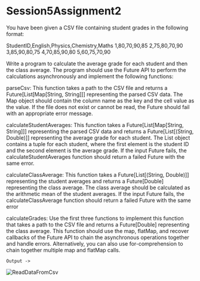# Session5Assignment2

You have been given a CSV file containing student grades in the following format:

StudentID,English,Physics,Chemistry,Maths
1,80,70,90,85
2,75,80,70,90
3,85,90,80,75
4,70,85,90,80
5,60,75,70,90

Write a program to calculate the average grade for each student and then the class average. The program should use the Future API to perform the calculations asynchronously and implement the following functions:

parseCsv: This function takes a path to the CSV file and returns a Future[List[Map[String, String]]] representing the parsed CSV data. The Map object should contain the column name as the key and the cell value as the value. If the file does not exist or cannot be read, the Future should fail with an appropriate error message.
    
calculateStudentAverages: This function takes a Future[List[Map[String, String]]] representing the parsed CSV data and returns a Future[List[(String, Double)]] representing the average grade for each student. The List object contains a tuple for each student, where the first element is the student ID and the second element is the average grade. If the input Future fails, the calculateStudentAverages function should return a failed Future with the same error.

calculateClassAverage: This function takes a Future[List[(String, Double)]] representing the student averages and returns a Future[Double] representing the class average. The class average should be calculated as the arithmetic mean of the student averages. If the input Future fails, the calculateClassAverage function should return a failed Future with the same error

calculateGrades: Use the first three functions to implement this function that takes a path to the CSV file and returns a Future[Double] representing the class average. This function should use the map, flatMap, and recover callbacks of the Future API to chain the asynchronous operations together and handle errors. Alternatively, you can also use for-comprehension to chain together multiple map and flatMap calls.
    
    
    Output ->
![ReadDataFromCsv](https://user-images.githubusercontent.com/124980051/231395579-f65ab572-6e3a-46db-a5fe-aece0fcbd010.png)
